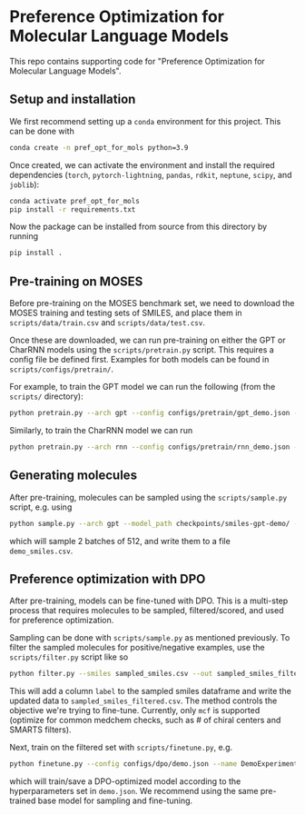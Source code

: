 # Preference Optimization for Molecular Language Models

This repo contains supporting code for "Preference Optimization for Molecular Language Models".

## Setup and installation

We first recommend setting up a `conda` environment for this project. This can be done with

```bash
conda create -n pref_opt_for_mols python=3.9
```

Once created, we can activate the environment and install the required dependencies (`torch`, `pytorch-lightning`, `pandas`, `rdkit`, `neptune`, `scipy`, and `joblib`):

```bash
conda activate pref_opt_for_mols
pip install -r requirements.txt
```

Now the package can be installed from source from this directory by running

```bash
pip install .
```

## Pre-training on MOSES

Before pre-training on the MOSES benchmark set, we need to download the MOSES training and testing sets of SMILES, and place them in `scripts/data/train.csv` and `scripts/data/test.csv`.

Once these are downloaded, we can run pre-training on either the GPT or CharRNN models using the `scripts/pretrain.py` script. This requires a config file be defined first. Examples for both models can be found in `scripts/configs/pretrain/`.

For example, to train the GPT model we can run the following (from the `scripts/` directory):

```bash
python pretrain.py --arch gpt --config configs/pretrain/gpt_demo.json --device 0
```

Similarly, to train the CharRNN model we can run

```bash
python pretrain.py --arch rnn --config configs/pretrain/rnn_demo.json --device 0
```

## Generating molecules

After pre-training, molecules can be sampled using the `scripts/sample.py` script, e.g. using

```bash
python sample.py --arch gpt --model_path checkpoints/smiles-gpt-demo/ --num_batches 2 --batch_size 512  --out demo_smiles.csv --device 0
```

which will sample 2 batches of 512, and write them to a file `demo_smiles.csv`.

## Preference optimization with DPO

After pre-training, models can be fine-tuned with DPO. This is a multi-step process that requires molecules to be sampled, filtered/scored, and used for preference optimization.

Sampling can be done with `scripts/sample.py` as mentioned previously. To filter the sampled molecules for positive/negative examples, use the `scripts/filter.py` script like so

```bash
python filter.py --smiles sampled_smiles.csv --out sampled_smiles_filtered.csv --method mcf --batch_size 128
```

This will add a column `label` to the sampled smiles dataframe and write the updated data to `sampled_smiles_filtered.csv`. The method controls the objective we're trying to fine-tune. Currently, only `mcf` is supported (optimize for common medchem checks, such as # of chiral centers and SMARTS filters).

Next, train on the filtered set with `scripts/finetune.py`, e.g.

```bash
python finetune.py --config configs/dpo/demo.json --name DemoExperiment --device 0
```

which will train/save a DPO-optimized model according to the hyperparameters set in `demo.json`. We recommend using the same pre-trained base model for sampling and fine-tuning.